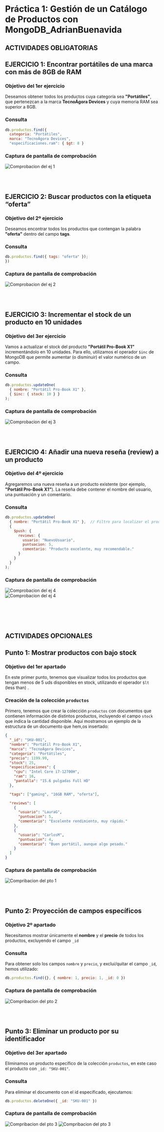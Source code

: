 # Práctica 1: Gestión de un Catálogo de Productos con MongoDB_AdrianBuenavida

## ACTIVIDADES OBLIGATORIAS



## EJERCICIO 1: Encontrar portátiles de una marca con más de 8GB de RAM


### Objetivo del 1er ejercicio

Deseamos obtener todos los productos cuya categoría sea **"Portátiles"**, que pertenezcan a la marca **TecnoÁgora Devices** y cuya memoria RAM sea superior a 8GB.


### Consulta

```js
db.productos.find({
  categoria: "Portátiles",
  marca: "TecnoÁgora Devices",
  "especificaciones.ram": { $gt: 8 }
```


### Captura de pantalla de comprobación
![ Comprobacion del ej 1](primer_ej.png)



<br><br>

## EJERCICIO 2: Buscar productos con la etiqueta “oferta”

### Objetivo del 2º ejercicio

Deseamos encontrar todos los productos que contengan la palabra **"oferta"** dentro del campo **tags**.

### Consulta

```js
db.productos.find({ tags: "oferta" });
})
```


### Captura de pantalla de comprobación
![ Comprobacion del ej 2](2ej.png)



<br><br>

## EJERCICIO 3: Incrementar el stock de un producto en 10 unidades

### Objetivo del 3er ejercicio

Vamos a actualizar el stock del producto **"Portátil Pro-Book X1"** incrementándolo en 10 unidades. Para ello, utilizamos el operador `$inc` de MongoDB que permite aumentar (o disminuir) el valor numérico de un campo.



### Consulta

```js
db.productos.updateOne(
  { nombre: "Portátil Pro-Book X1" },  
  { $inc: { stock: 10 } }              
);
```



### Captura de pantalla de comprobación
![ Comprobacion del ej 3](ej3.png)






<br><br>


## EJERCICIO 4: Añadir una nueva reseña (review) a un producto


### Objetivo del 4º ejercicio

Agregaremos una nueva reseña a un producto existente (por ejemplo, **"Portátil Pro-Book X1"**). La reseña debe contener el nombre del usuario, una puntuación y un comentario.




### Consulta

```js
db.productos.updateOne(
  { nombre: "Portátil Pro-Book X1" },  // Filtro para localizar el producto
  {
    $push: {
      reviews: {
        usuario: "NuevoUsuario",
        puntuacion: 5,
        comentario: "Producto excelente, muy recomendable."
      }
    }
  }
);
```






### Captura de pantalla de comprobación
![ Comprobacion del ej 4](ej4.png)
<br>
![ Comprobacion del ej 4](ej4_2.png)






<br><br><br><br>







## ACTIVIDADES OPCIONALES

## Punto 1: Mostrar productos con bajo stock

### Objetivo del 1er apartado

En este primer punto, tenemos que visualizar todos los productos que tengan menos de 5 uds disponibles en stock, utilizando el operador `$lt` (less than) .

### Creación de la colección `productos`

Primero, tenemos que crear la colección `productos` con documentos que contienen información de distintos productos, incluyendo el campo `stock` que indica la cantidad disponible. Aquí mostramos un ejemplo de la estructura de un documento que hem,os insertado:

```json 
{
  "_id": "SKU-001",
  "nombre": "Portátil Pro-Book X1",
  "marca": "TecnoÁgora Devices",
  "categoria": "Portátiles",
  "precio": 1199.99,
  "stock": 25,
  "especificaciones": {
    "cpu": "Intel Core i7-12700H",
    "ram": 16,
    "pantalla": "15.6 pulgadas Full HD"
  },

  "tags": ["gaming", "16GB RAM", "oferta"],

  "reviews": [
    {
      "usuario": "LauraG",
      "puntuacion": 5,
      "comentario": "Excelente rendimiento, muy rápido."
    },
    {
      "usuario": "CarlosM",
      "puntuacion": 4,
      "comentario": "Buen portátil, aunque algo pesado."
    }
  ]
}

```


### Captura de pantalla de comprobación
![ Compribacion del pto 1](1ª_capt.png)





<br><br>

## Punto 2: Proyección de campos específicos

### Objetivo 2º apartado

Necesitamos mostrar únicamente el **nombre** y el **precio** de todos los productos, excluyendo el campo `_id`

### Consulta

Para obtener solo los campos `nombre` y `precio`, y exclui/quitar el campo `_id`, hemos utilizado:

```javascript
db.productos.find({}, { nombre: 1, precio: 1, _id: 0 })
```

### Captura de pantalla de comprobación
![ Compribacion del pto 2](2acapt.png)



<br><br>


## Punto 3: Eliminar un producto por su identificador

### Objetivo del 3er apartado

Eliminamos un producto específico de la colección `productos`, en este caso el producto con `_id: "SKU-001"`.

### Consulta

Para eliminar el documento con el id especificado, ejecutamos:

```javascript
db.productos.deleteOne({ _id: "SKU-001" })
```


### Captura de pantalla de comprobación
![ Compribacion del pto 3](3ªcapt.png)
![ Compribacion del pto 3](4ªcapt.png)






